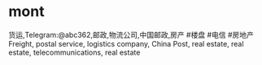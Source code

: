 # mont
货运,Telegram:@abc362,邮政,物流公司,中国邮政,房产 #楼盘 #电信 #房地产 Freight, postal service, logistics company, China Post, real estate, real estate, telecommunications, real estate
